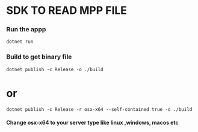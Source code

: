 # SDK TO READ MPP FILE

### Run the appp
```
dotnet run
```


### Build to get binary file
```
dotnet publish -c Release -o ./build
```
# or
```
dotnet publish -c Release -r osx-x64 --self-contained true -o ./build
```
#### Change osx-x64 to your server type like linux ,windows, macos etc